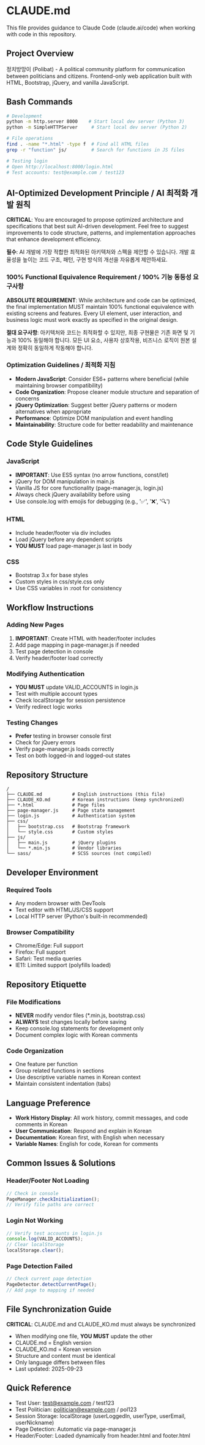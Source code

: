 # CLAUDE.md

This file provides guidance to Claude Code (claude.ai/code) when working with code in this repository.

## Project Overview
정치방망이 (Polibat) - A political community platform for communication between politicians and citizens. Frontend-only web application built with HTML, Bootstrap, jQuery, and vanilla JavaScript.

## Bash Commands
```bash
# Development
python -m http.server 8000    # Start local dev server (Python 3)
python -m SimpleHTTPServer     # Start local dev server (Python 2)

# File operations
find . -name "*.html" -type f  # Find all HTML files
grep -r "function" js/         # Search for functions in JS files

# Testing login
# Open http://localhost:8000/login.html
# Test accounts: test@example.com / test123
```

## AI-Optimized Development Principle / AI 최적화 개발 원칙

**CRITICAL**: You are encouraged to propose optimized architecture and specifications that best suit AI-driven development. Feel free to suggest improvements to code structure, patterns, and implementation approaches that enhance development efficiency.

**필수**: AI 개발에 가장 적합한 최적화된 아키텍처와 스펙을 제안할 수 있습니다. 개발 효율성을 높이는 코드 구조, 패턴, 구현 방식의 개선을 자유롭게 제안하세요.

### 100% Functional Equivalence Requirement / 100% 기능 동등성 요구사항
**ABSOLUTE REQUIREMENT**: While architecture and code can be optimized, the final implementation MUST maintain 100% functional equivalence with existing screens and features. Every UI element, user interaction, and business logic must work exactly as specified in the original design.

**절대 요구사항**: 아키텍처와 코드는 최적화할 수 있지만, 최종 구현물은 기존 화면 및 기능과 100% 동일해야 합니다. 모든 UI 요소, 사용자 상호작용, 비즈니스 로직이 원본 설계와 정확히 동일하게 작동해야 합니다.

### Optimization Guidelines / 최적화 지침
- **Modern JavaScript**: Consider ES6+ patterns where beneficial (while maintaining browser compatibility)
- **Code Organization**: Propose cleaner module structure and separation of concerns
- **jQuery Optimization**: Suggest better jQuery patterns or modern alternatives when appropriate
- **Performance**: Optimize DOM manipulation and event handling
- **Maintainability**: Structure code for better readability and maintenance

## Code Style Guidelines

### JavaScript
- **IMPORTANT**: Use ES5 syntax (no arrow functions, const/let)
- jQuery for DOM manipulation in main.js
- Vanilla JS for core functionality (page-manager.js, login.js)
- Always check jQuery availability before using
- Use console.log with emojis for debugging (e.g., '✅', '❌', '🔍')

### HTML
- Include header/footer via div includes
- Load jQuery before any dependent scripts
- **YOU MUST** load page-manager.js last in body

### CSS
- Bootstrap 3.x for base styles
- Custom styles in css/style.css only
- Use CSS variables in :root for consistency

## Workflow Instructions

### Adding New Pages
1. **IMPORTANT**: Create HTML with header/footer includes
2. Add page mapping in page-manager.js if needed
3. Test page detection in console
4. Verify header/footer load correctly

### Modifying Authentication
- **YOU MUST** update VALID_ACCOUNTS in login.js
- Test with multiple account types
- Check localStorage for session persistence
- Verify redirect logic works

### Testing Changes
- **Prefer** testing in browser console first
- Check for jQuery errors
- Verify page-manager.js loads correctly
- Test on both logged-in and logged-out states

## Repository Structure
```
/
├── CLAUDE.md           # English instructions (this file)
├── CLAUDE_KO.md        # Korean instructions (keep synchronized)
├── *.html              # Page files
├── page-manager.js     # Page state management
├── login.js            # Authentication system
├── css/
│   ├── bootstrap.css   # Bootstrap framework
│   └── style.css       # Custom styles
├── js/
│   ├── main.js         # jQuery plugins
│   └── *.min.js        # Vendor libraries
└── sass/               # SCSS sources (not compiled)
```

## Developer Environment

### Required Tools
- Any modern browser with DevTools
- Text editor with HTML/JS/CSS support
- Local HTTP server (Python's built-in recommended)

### Browser Compatibility
- Chrome/Edge: Full support
- Firefox: Full support
- Safari: Test media queries
- IE11: Limited support (polyfills loaded)

## Repository Etiquette

### File Modifications
- **NEVER** modify vendor files (*.min.js, bootstrap.css)
- **ALWAYS** test changes locally before saving
- Keep console.log statements for development only
- Document complex logic with Korean comments

### Code Organization
- One feature per function
- Group related functions in sections
- Use descriptive variable names in Korean context
- Maintain consistent indentation (tabs)

## Language Preference
- **Work History Display**: All work history, commit messages, and code comments in Korean
- **User Communication**: Respond and explain in Korean
- **Documentation**: Korean first, with English when necessary
- **Variable Names**: English for code, Korean for comments

## Common Issues & Solutions

### Header/Footer Not Loading
```javascript
// Check in console
PageManager.checkInitialization();
// Verify file paths are correct
```

### Login Not Working
```javascript
// Verify test accounts in login.js
console.log(VALID_ACCOUNTS);
// Clear localStorage
localStorage.clear();
```

### Page Detection Failed
```javascript
// Check current page detection
PageDetector.detectCurrentPage();
// Add page to mapping if needed
```

## File Synchronization Guide
**CRITICAL**: CLAUDE.md and CLAUDE_KO.md must always be synchronized
- When modifying one file, **YOU MUST** update the other
- CLAUDE.md = English version
- CLAUDE_KO.md = Korean version
- Structure and content must be identical
- Only language differs between files
- Last updated: 2025-09-23

## Quick Reference
- Test User: test@example.com / test123
- Test Politician: politician@example.com / pol123
- Session Storage: localStorage (userLoggedIn, userType, userEmail, userNickname)
- Page Detection: Automatic via page-manager.js
- Header/Footer: Loaded dynamically from header.html and footer.html
